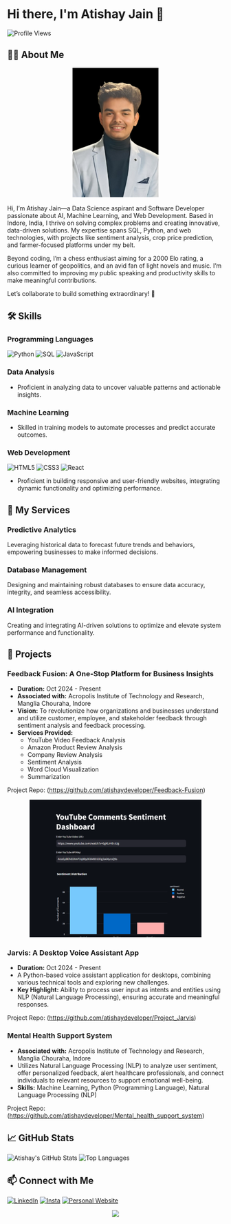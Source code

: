 # Hi there, I'm Atishay Jain 👋

![Profile Views](https://komarev.com/ghpvc/?username=atishaydeveloper&color=blue)


## 👨‍💻 About Me

<p align="center">
  <img src="https://github.com/atishaydeveloper/atishaydeveloper/blob/main/atishay_jain.png" width="200"/>
</p>


Hi, I’m Atishay Jain—a Data Science aspirant and Software Developer passionate about AI, Machine Learning, and Web Development. Based in Indore, India, I thrive on solving complex problems and creating innovative, data-driven solutions. My expertise spans SQL, Python, and web technologies, with projects like sentiment analysis, crop price prediction, and farmer-focused platforms under my belt.

Beyond coding, I’m a chess enthusiast aiming for a 2000 Elo rating, a curious learner of geopolitics, and an avid fan of light novels and music. I’m also committed to improving my public speaking and productivity skills to make meaningful contributions.

Let’s collaborate to build something extraordinary! 🌟

## 🛠 Skills

### Programming Languages
![Python](https://img.shields.io/badge/Python-3776AB?style=for-the-badge&logo=python&logoColor=white)
![SQL](https://img.shields.io/badge/SQL-00758F?style=for-the-badge&logo=postgresql&logoColor=white)
![JavaScript](https://img.shields.io/badge/JavaScript-F7DF1E?style=for-the-badge&logo=javascript&logoColor=white)

### Data Analysis
- Proficient in analyzing data to uncover valuable patterns and actionable insights.

### Machine Learning
- Skilled in training models to automate processes and predict accurate outcomes.

### Web Development
![HTML5](https://img.shields.io/badge/HTML5-E34F26?style=for-the-badge&logo=html5&logoColor=white)
![CSS3](https://img.shields.io/badge/CSS3-1572B6?style=for-the-badge&logo=css3&logoColor=white)
![React](https://img.shields.io/badge/React-61DAFB?style=for-the-badge&logo=react&logoColor=white)
- Proficient in building responsive and user-friendly websites, integrating dynamic functionality and optimizing performance.

## 💼 My Services

### Predictive Analytics
Leveraging historical data to forecast future trends and behaviors, empowering businesses to make informed decisions.

### Database Management
Designing and maintaining robust databases to ensure data accuracy, integrity, and seamless accessibility.

### AI Integration
Creating and integrating AI-driven solutions to optimize and elevate system performance and functionality.

## 📂 Projects

### Feedback Fusion: A One-Stop Platform for Business Insights
- **Duration:** Oct 2024 - Present
- **Associated with:** Acropolis Institute of Technology and Research, Manglia Chouraha, Indore
- **Vision:** To revolutionize how organizations and businesses understand and utilize customer, employee, and stakeholder feedback through sentiment analysis and feedback processing.
- **Services Provided:**
  - YouTube Video Feedback Analysis
  - Amazon Product Review Analysis
  - Company Review Analysis
  - Sentiment Analysis
  - Word Cloud Visualization
  - Summarization

Project Repo: (https://github.com/atishaydeveloper/Feedback-Fusion)

<p align="center">
  <img src="https://github.com/atishaydeveloper/atishaydeveloper/blob/main/Screenshot%202024-12-21%20201311.png" width="400"/>
</p>

### Jarvis: A Desktop Voice Assistant App
- **Duration:** Oct 2024 - Present
- A Python-based voice assistant application for desktops, combining various technical tools and exploring new challenges.
- **Key Highlight:** Ability to process user input as intents and entities using NLP (Natural Language Processing), ensuring accurate and meaningful responses.

Project Repo: (https://github.com/atishaydeveloper/Project_Jarvis)

### Mental Health Support System
- **Associated with:** Acropolis Institute of Technology and Research, Manglia Chouraha, Indore
- Utilizes Natural Language Processing (NLP) to analyze user sentiment, offer personalized feedback, alert healthcare professionals, and connect individuals to relevant resources to support emotional well-being.
- **Skills:** Machine Learning, Python (Programming Language), Natural Language Processing (NLP)

Project Repo: (https://github.com/atishaydeveloper/Mental_health_support_system)

## 📈 GitHub Stats

![Atishay's GitHub Stats](https://github-readme-stats.vercel.app/api?username=atishaydeveloper&show_icons=true&theme=radical)
![Top Languages](https://github-readme-stats.vercel.app/api/top-langs/?username=atishaydeveloper&layout=compact&theme=radical)

## 📫 Connect with Me

[![LinkedIn](https://img.shields.io/badge/LinkedIn-0077B5?style=for-the-badge&logo=linkedin&logoColor=white)](www.linkedin.com/in/atishay-jain07)
[![Insta](https://img.shields.io/badge/Instagram-1DA1F2?style=for-the-badge&logo=twitter&logoColor=white)](https://www.instagram.com/the_zealous_atishay/)
[![Personal Website](https://img.shields.io/badge/Website-4285F4?style=for-the-badge&logo=google-chrome&logoColor=white)](atishayjain07.netlify.app/ )

<p align="center">
  <img src="https://media.giphy.com/media/j2pOGeGYKe2xCCKwfi/giphy.gif" width="400"/>
</p>
